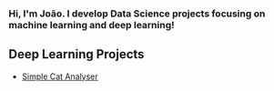 ### Hi, I'm João. I develop Data Science projects focusing on machine learning and deep learning!

## Deep Learning Projects
- [Simple Cat Analyser](https://github.com/jbarbon/SimpleCatAnalyser)

<!--
**jbarbon/jbarbon** is a ✨ _special_ ✨ repository because its `README.md` (this file) appears on your GitHub profile.

Here are some ideas to get you started:

- 🔭 I’m currently working on ...
- 🌱 I’m currently learning ...
- 👯 I’m looking to collaborate on ...
- 🤔 I’m looking for help with ...
- 💬 Ask me about ...
- 📫 How to reach me: ...
- 😄 Pronouns: ...
- ⚡ Fun fact: ...
-->
